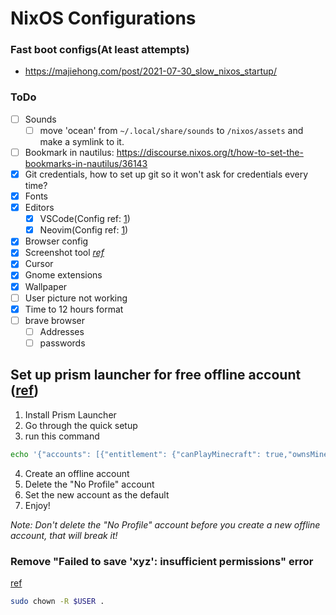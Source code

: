 # NixOS Configurations


### Fast boot configs(At least attempts)
- https://majiehong.com/post/2021-07-30_slow_nixos_startup/


### ToDo
- [ ] Sounds
  - [ ] move 'ocean' from `~/.local/share/sounds` to `/nixos/assets` and make a symlink to it.
- [ ] Bookmark in nautilus: https://discourse.nixos.org/t/how-to-set-the-bookmarks-in-nautilus/36143
- [x] Git credentials, how to set up git so it won't ask for credentials every time?
- [x] Fonts
- [x] Editors
  - [x] VSCode(Config ref: [1](https://github.com/utdemir/dotfiles-nix/blob/297edd96ade9b6437dcf2cb0a7336513ad10f495/home-modules/vscode.nix))
  - [x] Neovim(Config ref: [1](https://github.com/Kranzes/nix-config/blob/9a1a96ad4994059e40e217fd9266a0cc2fd16b01/home/kranzes/editors.nix))
- [x] Browser config
- [x] Screenshot tool _[ref](https://gitlab.gnome.org/GNOME/gnome-shell/-/issues/5208#note_1426865)_
- [x] Cursor
- [x] Gnome extensions
- [x] Wallpaper
- [ ] User picture not working
- [x] Time to 12 hours format
- [ ] brave browser
  - [ ] Addresses
  - [ ] passwords

## Set up prism launcher for free offline account ([ref](https://github.com/antunnitraj/Prism-Launcher-PolyMC-Offline-Bypass))

1) Install Prism Launcher
2) Go through the quick setup
3) run this command 

```sh
echo '{"accounts": [{"entitlement": {"canPlayMinecraft": true,"ownsMinecraft": true},"type": "Offline"}],"formatVersion": 3}' > ~/.local/share/PrismLauncher/accounts.json
```
4) Create an offline account
5) Delete the "No Profile" account
6) Set the new account as the default
7) Enjoy!

_Note: Don't delete the "No Profile" account before you create a new offline account, that will break it!_

### Remove "Failed to save 'xyz': insufficient permissions" error
[ref](https://stackoverflow.com/a/62515421/10376131)
```sh
sudo chown -R $USER .
```